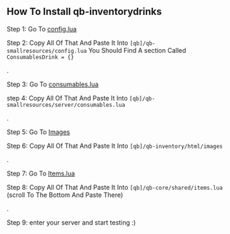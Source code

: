## How To Install **qb-inventorydrinks**


Step 1: Go To [config.lua]([https://github.com/Marshxan/qb-inventoryitems/blob/main/config.lua](https://github.com/Marshxan/qb-inventorydrinks/blob/main/config.lua)) 

Step 2: Copy All Of That And Paste It Into ``[qb]/qb-smallresources/config.lua`` You Should Find A section Called ``ConsumablesDrink = {}``

.

Step 3: Go To [consumables.lua](https://github.com/Marshxan/qb-inventoryitems/blob/main/consumables.lua) 

step 4: Copy All Of That And Paste It Into ``[qb]/qb-smallresources/server/consumables.lua``

.

Step 5: Go To [Images](https://github.com/Marshxan/qb-inventoryitems/tree/main/images)

Step 6: Copy All Of That And Paste It Into ``[qb]/qb-inventory/html/images``

.

Step 7: Go To [Items.lua](github.com/Marshxan/qb-inventoryitems/blob/main/items.lua)

Step 8: Copy All Of That And Paste It Into ``[qb]/qb-core/shared/items.lua`` (scroll To The Bottom And Paste There)

.

Step 9: enter your server and start testing :)
